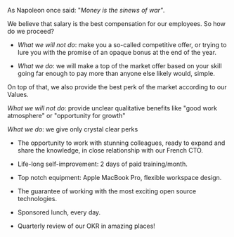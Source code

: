 As Napoleon once said: "*Money is the sinews of war"*. 

We believe that salary is the best compensation for our employees. So how do we proceed?

- *What we will not do*: make you a so-called competitive offer, or trying to lure you with the promise of an opaque bonus at the end of the year.

- *What we do*: we will make a top of the market offer based on your skill going far enough to pay more than anyone else likely would, simple.

On top of that, we also provide the best perk of the market according to our Values.

*What we will not do*: provide unclear qualitative benefits like "good work atmosphere" or "opportunity for growth"

*What we do*: we give only crystal clear perks

- The opportunity to work with stunning colleagues, ready to expand and share the knowledge, in close relationship with our French CTO.

- Life-long self-improvement: 2 days of paid training/month.

- Top notch equipment: Apple MacBook Pro, flexible workspace design. 

- The guarantee of working with the most exciting open source technologies.

- Sponsored lunch, every day.

- Quarterly review of our OKR in amazing places!
